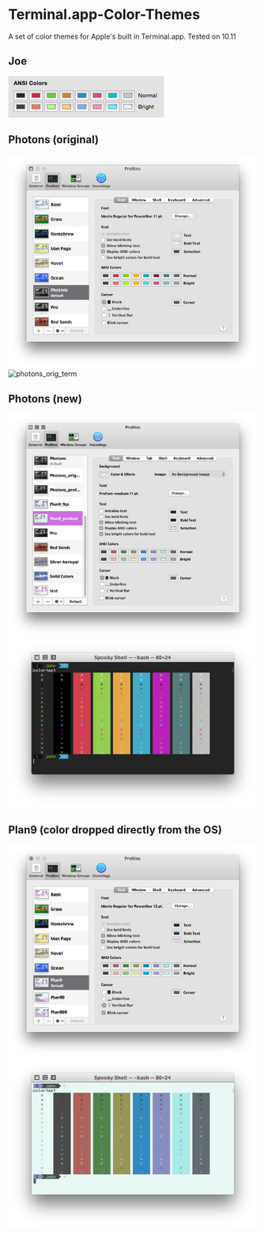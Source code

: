 # Terminal.app-Color-Themes
A set of color themes for Apple's built in Terminal.app. Tested on 10.11

Joe
-------------------------------
![joe](Joe_colors.png)

Photons (original)
-------------------------------
![photons_orig](Photons_original_colors.png)
![photons_orig_term](Photons_original.png)

Photons (new)
-------------------------------
![photons_new_colors](Photons_new_colors.png)
![photons_new](Photons_new.png)

Plan9 (color dropped directly from the OS)
-------------------------------
![plan9_colors](Plan9_colors.png)
![plan9](Plan9.png)